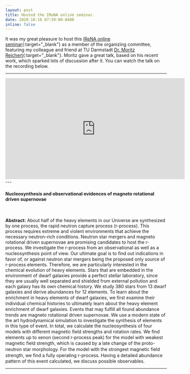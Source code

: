 ```yaml
---
layout: post
title: Hosted the IReNA online seminar.
date: 2020-10-16 07:59:00-0400
inline: false
---
```


It was my great pleasure to host this [IReNA online seminar](https://www.jinaweb.org/events/online-seminar-series){:target="\_blank"}
as a member of the organizing committee, featuring my colleague and friend at TU Darmstadt [Dr. Moritz Reichert](https://theorie.ikp.physik.tu-darmstadt.de/astro/people/people_reichert.php){:target="\_blank"}. Moritz gave a great talk, based on his recent work, which sparked lots of discussion after it. You 
can watch the talk on the recording below.

---
<center>
<iframe width="560" height="315" src="https://www.youtube.com/embed/6UHg_dtVTf0" frameborder="0" allow="accelerometer; autoplay; clipboard-write; encrypted-media; gyroscope; picture-in-picture" allowfullscreen></iframe>
</center>
---

####  Nucleosynthesis and observational evidences of magneto rotational driven supernovae 

<br>

**Abstract:** About half of the heavy elements in our Universe are synthesized by one process, the rapid neutron capture process (r-process). This process requires extreme and violent environments that achieve the necessary neutron-rich conditions. Neutron star mergers and magneto rotational driven supernovae are promising candidates to host the r-process. We investigate the r-process from an observational as well as a nucleosynthesis point of view. Our ultimate goal is to ﬁnd out indications in favor of, or against neutron star mergers being the proposed only source of r-process elements. Therefore, we are particularly interested in the chemical evolution of heavy elements. Stars that are embedded in the environment of dwarf galaxies provide a perfect stellar laboratory, since they are usually well separated and shielded from external pollution and each galaxy has its own chemical history. We study 380 stars from 13 dwarf galaxies and derive abundances for 12 elements. To learn about the enrichment in heavy elements of dwarf galaxies, we ﬁrst examine their individual chemical histories to ultimately learn about the heavy element enrichment of dwarf galaxies. Events that may fulﬁll all found abundance trends are magneto rotational driven supernovae. We use a modern state of the art hydrodynamical simulation to investigate the synthesis of elements in this type of event. In total, we calculate the nucleosynthesis of four models with diﬀerent magnetic ﬁeld strengths and rotation rates. We ﬁnd elements up to xenon (second r-process peak) for the model with weakest magnetic ﬁeld strength, which is caused by a late change of the proto-neutron star morphology. For the model with the strongest magnetic ﬁeld strength, we ﬁnd a fully operating r-process. Having a detailed abundance pattern of this event calculated, we discuss possible observables.

---

